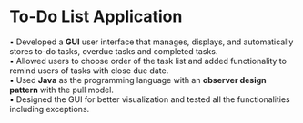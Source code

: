 # To-Do List Application
▪	Developed a **GUI** user interface that manages, displays, and automatically stores to-do tasks, overdue tasks and completed tasks. <br />
▪	Allowed users to choose order of the task list and added functionality to remind users of tasks with close due date.<br />
▪	Used **Java** as the programming language with an **observer design pattern** with the pull model.<br />
▪	Designed the GUI for better visualization and tested all the functionalities including exceptions.

